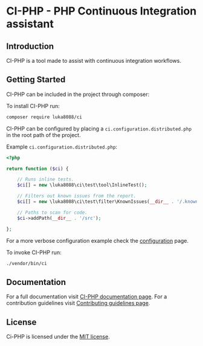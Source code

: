 
CI-PHP - PHP Continuous Integration assistant
=============================================


Introduction
------------

CI-PHP is a tool made to assist with continuous integration workflows.


Getting Started
---------------

CI-PHP can be included in the project through composer:

To install CI-PHP run:
```bash
composer require luka8088/ci
```

CI-PHP can be configured by placing a `ci.configuration.distributed.php` in the root path of the project.

Example `ci.configuration.distributed.php`:

```php
<?php

return function ($ci) {

    // Runs inline tests.
    $ci[] = new \luka8088\ci\test\tool\InlineTest();

    // Filters out known issues from the report.
    $ci[] = new \luka8088\ci\test\filter\KnownIssues(__dir__ . '/.knownIssues');

    // Paths to scan for code.
    $ci->addPath(__dir__ . '/src');

};
```

For a more verbose configuration example check the [configuration](/documentation/configuration.md) page.

To invoke CI-PHP run:
```bash
./vendor/bin/ci
```


Documentation
-------------

For a full documentation visit [CI-PHP documentation page](/documentation/index.md).
For a contribution guidelines visit [Contributing guidelines page](/contributing.md).


License
-------

Ci-PHP is licensed under the [MIT license](/license.txt).
